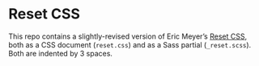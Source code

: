 # Reset CSS

This repo contains a slightly-revised version of Eric Meyer’s [Reset CSS](http://meyerweb.com/eric/tools/css/reset/), both as a CSS document (`reset.css`) and as a Sass partial (`_reset.scss`). Both are indented by 3 spaces.
